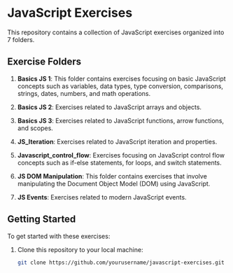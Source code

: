 # JavaScript Exercises

This repository contains a collection of JavaScript exercises organized into 7 folders.

## Exercise Folders

1. **Basics JS 1**: This folder contains exercises focusing on basic JavaScript concepts such as variables, data types, type conversion, comparisons, strings, dates, numbers, and math operations.

2. **Basics JS 2**: Exercises related to JavaScript arrays and objects.

3. **Basics JS 3**: Exercises related to JavaScript functions, arrow functions, and scopes.

4. **JS_Iteration**: Exercises related to JavaScript iteration and properties.

5. **Javascript_control_flow**: Exercises focusing on JavaScript control flow concepts such as if-else statements, for loops, and switch statements.

6. **JS DOM Manipulation**: This folder contains exercises that involve manipulating the Document Object Model (DOM) using JavaScript.

7. **JS Events**: Exercises related to modern JavaScript events.

## Getting Started

To get started with these exercises:

1. Clone this repository to your local machine:
   ```bash
   git clone https://github.com/yourusername/javascript-exercises.git
